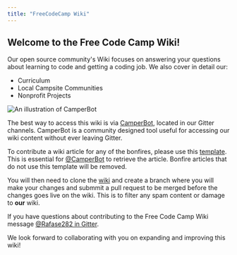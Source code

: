 ```yaml
---
title: "FreeCodeCamp Wiki"
---
```


## Welcome to the Free Code Camp Wiki!

Our open source community's Wiki focuses on answering your questions about learning to code and getting a coding job. We also cover in detail our:
- Curriculum
- Local Campsite Communities
- Nonprofit Projects

![An illustration of CamperBot](http://i.imgur.com/gyJwzkx.png)

The best way to access this wiki is via [CamperBot](https://github.com/FreeCodeCamp/FreeCodeCamp/wiki/camperbot), located in our Gitter channels. CamperBot is a community designed tool useful for accessing our wiki content without ever leaving Gitter.

To contribute a wiki article for any of the bonfires, please use this [template](https://github.com/FreeCodeCamp/FreeCodeCamp/wiki/Bonfire-Wiki-Template). This is essential for [@CamperBot](https://github.com/camperbot) to retrieve the article. Bonfire articles that do not use this template will be removed.

You will then need to clone the [wiki](https://github.com/FreeCodeCamp/wiki) and create a branch where you will make your changes and submmit a pull request to be merged before the changes goes live on the wiki. This is to filter any spam content or damage to **our** wiki.

If you have questions about contributing to the Free Code Camp Wiki message [@Rafase282 in Gitter](https://gitter.im/Rafase282).

We look forward to collaborating with you on expanding and improving this wiki!
